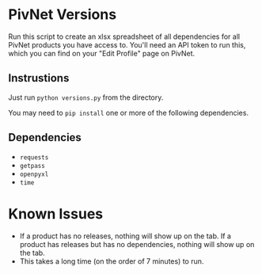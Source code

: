 # PivNet Versions
Run this script to create an xlsx spreadsheet of all dependencies for all PivNet products you have access to. You'll need an API token to run this, which you can find on your "Edit Profile" page on PivNet.

## Instrustions
Just run `python versions.py` from the directory.

You may need to `pip install` one or more of the following dependencies.

## Dependencies
  - `requests`
  - `getpass`
  - `openpyxl`
  - `time`

# Known Issues
 - If a product has no releases, nothing will show up on the tab. If a product has releases but has no dependencies, nothing will show up on the tab.
 - This takes a long time (on the order of 7 minutes) to run.
